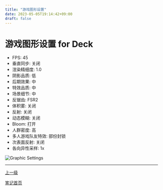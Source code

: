 ```yaml
---
title: "游戏图形设置"
date: 2023-05-05T19:14:42+09:00
draft: false
---
```


# 游戏图形设置 for Deck

+ FPS: 45
+ 垂直同步: 关闭
+ 渲染精细度: 1.0
+ 阴影品质: 低
+ 后期效果: 中
+ 特效品质: 中
+ 场景细节: 中
+ 反锯齿: FSR2
+ 体积雾: 关闭
+ 反射: 关闭
+ 动态模糊: 关闭
+ Bloom: 打开
+ 人群密度: 高
+ 多人游戏队友特效: 部份封锁
+ 次表面反射: 关闭
+ 各向异性采样: 1x

![Graphic Settings](https://github-share-1304366332.cos.ap-guangzhou.myqcloud.com/game/genshin/attachments/graphicSettings.jpg)

---

[上一级](..)

[笔记首页](/)